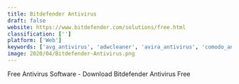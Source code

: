 ```yaml
---
title: Bitdefender Antivirus
draft: false 
website: https://www.bitdefender.com/solutions/free.html
classification: ['']
platform: ['Web']
keywords: ['avg_antivirus', 'adwcleaner', 'avira_antivirus', 'comodo_antivirus', 'clamtk_virus_scanner', 'eset_nod32_antivirus', 'immunet_protect', 'kaspersky_antivirus', 'kaspersky_system_checker', 'kaspersky_virus_removal_tool', 'panda_antivirus', 'panda_dome', 'reason_core_security', 'sophos_home', 'spybot_-_search_&_destroy', 'windows_defender', 'wise_anti_malware']
image: 2020/04/Bitdefender-Antivirus.png
---
```

Free Antivirus Software - Download Bitdefender Antivirus Free